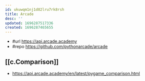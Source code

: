 ```yaml
---
id: ukuwqm1nj1d82lru7rk8rsh
title: Arcade
desc: ''
updated: 1696287517336
created: 1696287465655
---
```


- #url https://api.arcade.academy
- #repo https://github.com/pythonarcade/arcade


## [[c.Comparison]] 

- https://api.arcade.academy/en/latest/pygame_comparison.html
